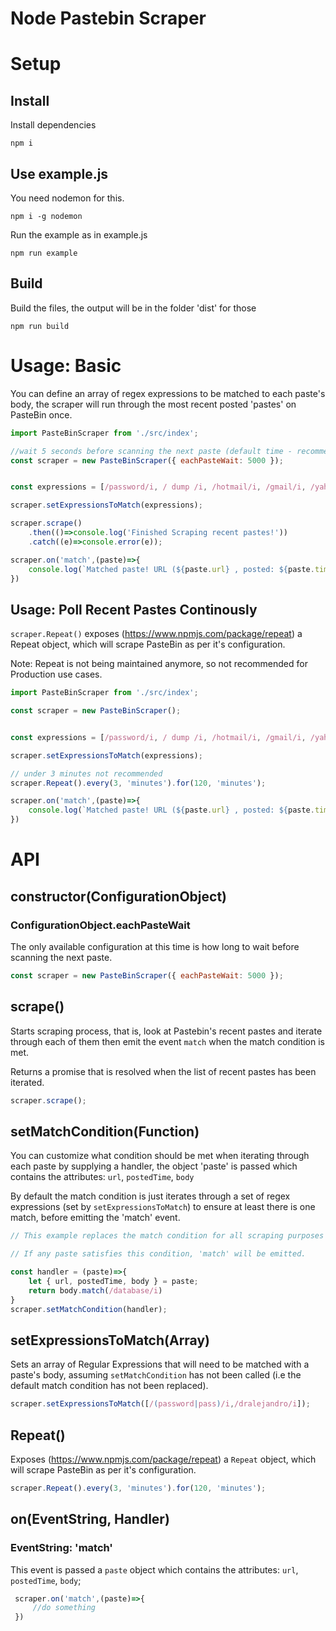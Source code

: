 # Node Pastebin Scraper

# Setup

## Install 
Install dependencies

```npm i```

## Use example.js

You need nodemon for this.

```npm i -g nodemon```

Run the example as in example.js

```npm run example```

## Build

Build the files, the output will be in the folder 'dist' for those

```npm run build```


# Usage: Basic 

You can define an array of regex expressions to be matched to each paste's body, the scraper will run through the most recent posted 'pastes' on PasteBin once.

```javascript
import PasteBinScraper from './src/index';

//wait 5 seconds before scanning the next paste (default time - recommended).
const scraper = new PasteBinScraper({ eachPasteWait: 5000 });


const expressions = [/password/i, / dump /i, /hotmail/i, /gmail/i, /yahoo/i, /hack/i, /leak/i, /db_pass/i, /db_password/i, /href/i, /class/i];

scraper.setExpressionsToMatch(expressions);

scraper.scrape()
    .then(()=>console.log('Finished Scraping recent pastes!'))
    .catch((e)=>console.error(e));

scraper.on('match',(paste)=>{
    console.log(`Matched paste! URL (${paste.url} , posted: ${paste.timePosted}`)
})
```

## Usage: Poll Recent Pastes Continously

`scraper.Repeat()` exposes (https://www.npmjs.com/package/repeat) a Repeat object, which will scrape PasteBin as per it's configuration.

Note: Repeat is not being maintained anymore, so not recommended for Production use cases.

```javascript
import PasteBinScraper from './src/index';

const scraper = new PasteBinScraper();


const expressions = [/password/i, / dump /i, /hotmail/i, /gmail/i, /yahoo/i, /hack/i, /leak/i, /db_pass/i, /db_password/i, /href/i, /class/i];

scraper.setExpressionsToMatch(expressions);

// under 3 minutes not recommended
scraper.Repeat().every(3, 'minutes').for(120, 'minutes');

scraper.on('match',(paste)=>{
    console.log(`Matched paste! URL (${paste.url} , posted: ${paste.timePosted}`)
})
```

# API

## constructor(ConfigurationObject)

### ConfigurationObject.eachPasteWait

The only available configuration at this time is how long to wait before scanning the next paste.

```javascript
const scraper = new PasteBinScraper({ eachPasteWait: 5000 });
```

## scrape()

Starts scraping process, that is, look at Pastebin's recent pastes and iterate through each of them then emit the event `match` when the match condition is met.

Returns a promise that is resolved when the list of recent pastes has been iterated.

```javascript
scraper.scrape();
```

## setMatchCondition(Function)

You can customize what condition should be met when iterating through each paste by supplying a handler, the object 'paste' is passed which contains the attributes: `url`, `postedTime`, `body`

By default the match condition is just iterates through a set of regex expressions (set by `setExpressionsToMatch`) to ensure at least there is one match, before emitting the 'match' event.

```javascript
// This example replaces the match condition for all scraping purposes

// If any paste satisfies this condition, 'match' will be emitted.

const handler = (paste)=>{
    let { url, postedTime, body } = paste;
    return body.match(/database/i)
}
scraper.setMatchCondition(handler);
```

## setExpressionsToMatch(Array)

Sets an array of Regular Expressions that will need to be matched with a paste's body, assuming `setMatchCondition` has not been called (i.e the default match condition has not been replaced).

```javascript
scraper.setExpressionsToMatch([/(password|pass)/i,/dralejandro/i]);
```

## Repeat()

Exposes (https://www.npmjs.com/package/repeat) a `Repeat` object, which will scrape PasteBin as per it's configuration.

```javascript
scraper.Repeat().every(3, 'minutes').for(120, 'minutes');
```

## on(EventString, Handler)

### EventString: 'match'

This event is passed a `paste` object which contains the attributes: `url`, `postedTime`, `body`;

```javascript
 scraper.on('match',(paste)=>{
     //do something
 })
```
